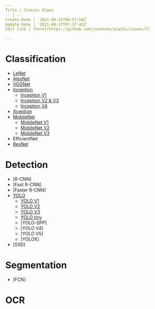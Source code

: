 ```yaml
---
Title | Classic Algos
-- | --
Create Date | `2021-08-31T08:57:58Z`
Update Date | `2021-09-27T07:37:42Z`
Edit link | [here](https://github.com/junxnone/aiwiki/issues/7)

---
```

# Classification

- [LeNet](/LeNet)
- [AlexNet](/AlexNet)
- [VGGNet](/VGGNet)
- [Inception](/Inception_Summary)
  - [Inception V1](/InceptionV1)
  - [Inception V2 & V3](/InceptionV2V3)
  - [Inception V4](/InceptionV4)
- [Xception](./Xception)
- [MobileNet](/MobileNet_Summary)
  - [MobileNet V1](/MobileNetV1)
  - [MobileNet V2](/MobileNetV2)
  - [MobileNet V3](/MobileNetV3)
- EfficientNet
- [ResNet](/ResNet)


# Detection

- [R-CNN]
- [Fast R-CNN]
- [Faster R-CNN]
- [YOLO](/YOLO_Summary)
  - [YOLO V1](/YOLO_V1)
  - [YOLO V2](/YOLO_V2)
  - [YOLO V3](/YOLO_V3)
  - [YOLO tiny](/YOLO_tiny)
  - [YOLO-SPP]
  - [YOLO V4]
  - [YOLO V5]
  - [YOLOX]
- [SSD]

# Segmentation

- [FCN]

# OCR

